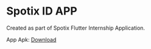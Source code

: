 # Spotix ID APP

Created as part of Spotix Flutter Internship Application.

App Apk: [Download](https://github.com/akashmuralee/Spotix_ID_Task/raw/master/apk/app.apk)